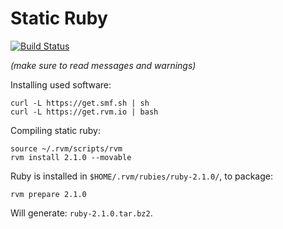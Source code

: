 # Static Ruby

[![Build Status](https://travis-ci.org/tokaido/tokaido-build.png?branch=master)](https://travis-ci.org/tokaido/tokaido-build)

*(make sure to read messages and warnings)*

Installing used software:

    curl -L https://get.smf.sh | sh
    curl -L https://get.rvm.io | bash

Compiling static ruby:

    source ~/.rvm/scripts/rvm
    rvm install 2.1.0 --movable

Ruby is installed in `$HOME/.rvm/rubies/ruby-2.1.0/`, to package:

    rvm prepare 2.1.0

Will generate: `ruby-2.1.0.tar.bz2`.
